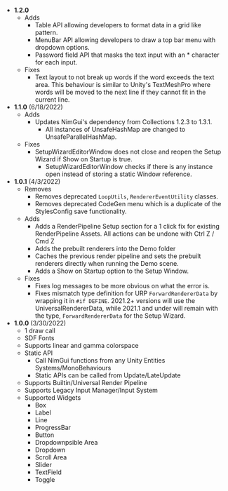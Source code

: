 - **1.2.0**
    - Adds
        - Table API allowing developers to format data in a grid like pattern.
        - MenuBar API allowing developers to draw a top bar menu with dropdown options.
        - Password field API that masks the text input with an * character for each input.
    - Fixes
        - Text layout to not break up words if the word exceeds the text area. This behaviour is similar to 
        Unity's TextMeshPro where words will be moved to the next line if they cannot fit in the current line.
- **1.1.0** (6/18/2022)
    - Adds
        - Updates NimGui's dependency from Collections 1.2.3 to 1.3.1.
            - All instances of UnsafeHashMap are changed to UnsafeParallelHashMap.
    - Fixes
        - SetupWizardEditorWindow does not close and reopen the Setup Wizard if Show on Startup is true.
            - SetupWizardEditorWindow checks if there is any instance open instead of storing a static Window reference.
- **1.0.1** (4/3/2022)
    - Removes
        - Removes deprecated `LoopUtils`, `RendererEventUtility` classes.
        - Removes deprecated CodeGen menu which is a duplicate of the StylesConfig save functionality.
    - Adds
        - Adds a RenderPipeline Setup section for a 1 click fix for existing RenderPipeline Assets. 
        All actions can be undone with Ctrl Z / Cmd Z
        - Adds the prebuilt renderers into the Demo folder
        - Caches the previous render pipeline and sets the prebuilt renderers directly when running the Demo scene.
        - Adds a Show on Startup option to the Setup Window.
    - Fixes
        - Fixes log messages to be more obvious on what the error is.
        - Fixes mismatch type definition for URP `ForwardRendererData` by wrapping it in `#if DEFINE`. 2021.2+ versions
        will use the UniversalRendererData, while 2021.1 and under will remain with the type, `ForwardRendererData` 
        for the Setup Wizard.
- **1.0.0** (3/30/2022)
    - 1 draw call
    - SDF Fonts
    - Supports linear and gamma colorspace
    - Static API
        - Call NimGui functions from any Unity Entities Systems/MonoBehaviours
        - Static APIs can be called from Update/LateUpdate
    - Supports Builtin/Universal Render Pipeline
    - Supports Legacy Input Manager/Input System
    - Supported Widgets
        - Box
        - Label
        - Line
        - ProgressBar
        - Button
        - Dropdownpsible Area
        - Dropdown
        - Scroll Area
        - Slider
        - TextField
        - Toggle
